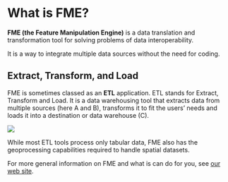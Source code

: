 # What is FME?
**FME (the Feature Manipulation Engine)** is a data translation and transformation tool for solving problems of data interoperability. 

It is a way to integrate multiple data sources without the need for coding.

## Extract, Transform, and Load
FME is sometimes classed as an **ETL** application. ETL stands for Extract, Transform and Load. It is a data warehousing tool that extracts data from multiple sources (here A and B), transforms it to fit the users’ needs and loads it into a destination or data warehouse (C).

![](https://raw.githubusercontent.com/FMEEvangelist/FME-Desktop-Basic-Training-Manual-Images/master/Img1.1.WhatIsFME.png)

While most ETL tools process only tabular data, FME also has the geoprocessing capabilities required to handle spatial datasets.

For more general information on FME and what is can do for you, see [our web site](http://www.safe.com/how-it-works/).